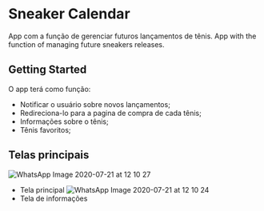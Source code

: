 # Sneaker Calendar 

App com a função de gerenciar futuros lançamentos de tênis.
App with the function of managing future sneakers releases.

## Getting Started

O app terá como função:
 - Notificar o usuário sobre novos lançamentos;
 - Redireciona-lo para a pagina de compra de cada tênis;
 - Informações sobre o tênis;
 - Tênis favoritos;
 
 

## Telas principais
![WhatsApp Image 2020-07-21 at 12 10 27](https://user-images.githubusercontent.com/35871639/88072437-67a3df80-cb4b-11ea-8803-92c413a8e469.jpeg)
 - Tela principal
![WhatsApp Image 2020-07-21 at 12 10 24](https://user-images.githubusercontent.com/35871639/88072389-5b1f8700-cb4b-11ea-8fb3-3bd38710c94e.jpeg)
 - Tela de informações
